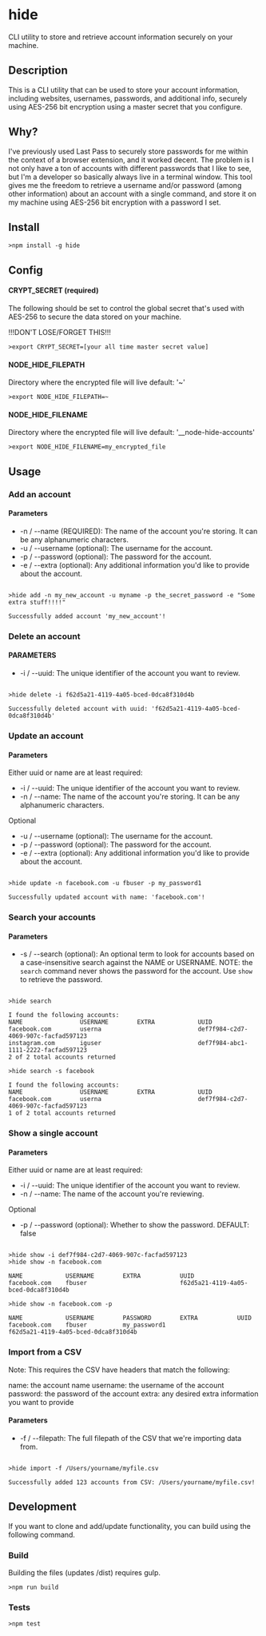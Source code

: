 # hide

CLI utility to store and retrieve account information securely on your machine.

## Description

This is a CLI utility that can be used to store your account information,
including websites, usernames, passwords, and additional info, securely using
AES-256 bit encryption using a master secret that you configure.

## Why?

I've previously used Last Pass to securely store passwords for me within the
context of a browser extension, and it worked decent. The problem is I not only
have a ton of accounts with different passwords that I like to see,
but I'm a developer so basically always live in a terminal window.
This tool gives me the freedom to retrieve a username and/or password (among other information)
about an account with a single command, and store it on my machine using AES-256
bit encryption with a password I set.

## Install

```
>npm install -g hide
```

## Config

#### CRYPT_SECRET (required)
The following should be set to control the global
secret that's used with AES-256 to secure the data stored on your machine.

!!!DON'T LOSE/FORGET THIS!!!

```
>export CRYPT_SECRET=[your all time master secret value]
```

#### NODE_HIDE_FILEPATH
Directory where the encrypted file will live
default: '~'

```
>export NODE_HIDE_FILEPATH=~
```

#### NODE_HIDE_FILENAME
Directory where the encrypted file will live
default: '\_\_node-hide-accounts'

```
>export NODE_HIDE_FILENAME=my_encrypted_file
```

## Usage

### Add an account

#### Parameters

- -n / --name (REQUIRED): The name of the account you're storing. It can be any alphanumeric characters.
- -u / --username (optional): The username for the account.
- -p / --password (optional): The password for the account.
- -e / --extra (optional): Any additional information you'd like to provide about the account.

```

>hide add -n my_new_account -u myname -p the_secret_password -e "Some extra stuff!!!!"

Successfully added account 'my_new_account'!

```

### Delete an account

#### PARAMETERS
- -i / --uuid: The unique identifier of the account you want to review.

```

>hide delete -i f62d5a21-4119-4a05-bced-0dca8f310d4b

Successfully deleted account with uuid: 'f62d5a21-4119-4a05-bced-0dca8f310d4b'

```

### Update an account

#### Parameters
Either uuid or name are at least required:
- -i / --uuid: The unique identifier of the account you want to review.
- -n / --name: The name of the account you're storing. It can be any alphanumeric characters.

Optional
- -u / --username (optional): The username for the account.
- -p / --password (optional): The password for the account.
- -e / --extra (optional): Any additional information you'd like to provide about the account.

```

>hide update -n facebook.com -u fbuser -p my_password1

Successfully updated account with name: 'facebook.com'!

```

### Search your accounts

#### Parameters

- -s / --search (optional): An optional term to look for accounts based on
a case-insensitive search against the NAME or USERNAME.
NOTE: the `search` command never shows the password for the account. Use `show` to retrieve the password.

```

>hide search

I found the following accounts:
NAME                USERNAME        EXTRA            UUID                                
facebook.com        userna                           def7f984-c2d7-4069-907c-facfad597123
instagram.com       iguser                           def7f984-abc1-1111-2222-facfad597123
2 of 2 total accounts returned

>hide search -s facebook

I found the following accounts:
NAME                USERNAME        EXTRA            UUID                                
facebook.com        userna                           def7f984-c2d7-4069-907c-facfad597123
1 of 2 total accounts returned

```

### Show a single account

#### Parameters
Either uuid or name are at least required:
- -i / --uuid: The unique identifier of the account you want to review.
- -n / --name: The name of the account you're reviewing.

Optional
- -p / --password (optional): Whether to show the password. DEFAULT: false

```

>hide show -i def7f984-c2d7-4069-907c-facfad597123
>hide show -n facebook.com

NAME            USERNAME        EXTRA           UUID                                
facebook.com    fbuser                          f62d5a21-4119-4a05-bced-0dca8f310d4b

>hide show -n facebook.com -p

NAME            USERNAME        PASSWORD        EXTRA           UUID                                
facebook.com    fbuser          my_password1                    f62d5a21-4119-4a05-bced-0dca8f310d4b

```

### Import from a CSV

Note: This requires the CSV have headers that match the following:

name: the account name
username: the username of the account
password: the password of the account
extra: any desired extra information you want to provide

#### Parameters
- -f / --filepath: The full filepath of the CSV that we're importing data from.

```

>hide import -f /Users/yourname/myfile.csv

Successfully added 123 accounts from CSV: /Users/yourname/myfile.csv!

```

## Development

If you want to clone and add/update functionality, you can build
using the following command.

### Build

Building the files (updates /dist) requires gulp.

```
>npm run build
```

### Tests

```
>npm test
```

